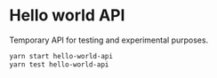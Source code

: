 # Hello world API

Temporary API for testing and experimental purposes.

```bash
yarn start hello-world-api
yarn test hello-world-api
```
